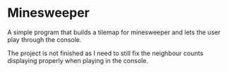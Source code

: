 # Minesweeper

A simple program that builds a tilemap for minesweeper and lets the user play through the console.

The project is not finished as I need to still fix the neighbour counts displaying properly when playing in the console.
